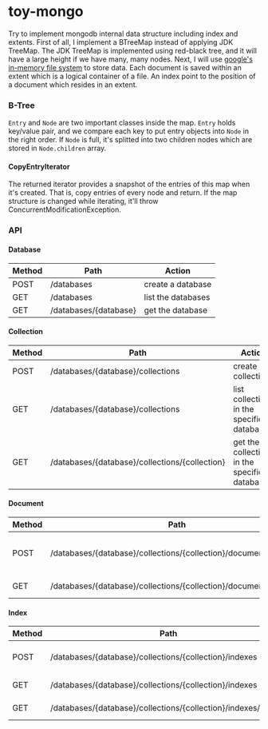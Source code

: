 toy-mongo
=========

Try to implement mongodb internal data structure including index and extents. First of all,
I implement a BTreeMap instead of applying JDK TreeMap. The JDK TreeMap is implemented using
red-black tree, and it will have a large height if we have many, many nodes. Next, I will use
[google's in-memory file system](https://github.com/google/jimfs) to store data. Each document
is saved within an extent which is a logical container of a file. An index point to the position
of a document which resides in an extent.

### B-Tree

`Entry` and `Node` are two important classes inside the map. `Entry` holds key/value pair, and 
we compare each key to put entry objects into `Node` in the right order. If `Node` is full, it's
splitted into two children nodes which are stored in `Node.children` array.

#### CopyEntryIterator

The returned iterator provides a snapshot of the entries of this map when it's created. That is,
copy entries of every node and return. If the map structure is changed while iterating, it'll throw
ConcurrentModificationException.

### API

#### Database

| Method | Path                  | Action             |
| ------ | --------------------- | ------------------ |
| POST   | /databases            | create a database  |
| GET    | /databases            | list the databases |
| GET    | /databases/{database} | get the database   |

#### Collection

| Method | Path                                           | Action              |
| ------ | ---------------------------------------------- | ------------------- |
| POST   | /databases/{database}/collections              | create a collection |
| GET    | /databases/{database}/collections              | list collections in the specified database |
| GET    | /databases/{database}/collections/{collection} | get the collection in the specified database |

#### Document

| Method | Path                                                               | Action              |
| ------ | ------------------------------------------------------------------ | ------------------- |
| POST   | /databases/{database}/collections/{collection}/documents/insertAll | insert multiple documents at a time |
| GET    | /databases/{database}/collections/{collection}/documents           | find documents      |

#### Index

| Method | Path                                                           | Action          |
| ------ | -------------------------------------------------------------- | --------------- |
| POST   | /databases/{database}/collections/{collection}/indexes         | create an index |
| GET    | /databases/{database}/collections/{collection}/indexes         | list indexes    |
| GET    | /databases/{database}/collections/{collection}/indexes/{index} | get the index   |
